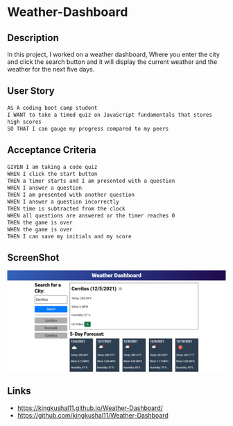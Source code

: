 # Weather-Dashboard

## Description 

In this project, I worked on a weather dashboard, Where you enter the city and click the search button and it will display the current weather and the weather for the next five days.

## User Story

```
AS A coding boot camp student
I WANT to take a timed quiz on JavaScript fundamentals that stores high scores
SO THAT I can gauge my progress compared to my peers
```

## Acceptance Criteria

```
GIVEN I am taking a code quiz
WHEN I click the start button
THEN a timer starts and I am presented with a question
WHEN I answer a question
THEN I am presented with another question
WHEN I answer a question incorrectly
THEN time is subtracted from the clock
WHEN all questions are answered or the timer reaches 0
THEN the game is over
WHEN the game is over
THEN I can save my initials and my score
```
## ScreenShot
<img src=assets\_C__Users_kusha_Desktop_homework_Weather-Dashboard_index.html.png>

## Links
- https://kingkushal11.github.io/Weather-Dashboard/
- https://github.com/kingkushal11/Weather-Dashboard